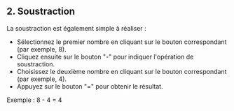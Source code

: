 ## 2. Soustraction

La soustraction est également simple à réaliser :

- Sélectionnez le premier nombre en cliquant sur le bouton correspondant (par exemple, 8).
- Cliquez ensuite sur le bouton "-" pour indiquer l'opération de soustraction.
- Choisissez le deuxième nombre en cliquant sur le bouton correspondant (par exemple, 4).
- Appuyez sur le bouton "=" pour obtenir le résultat.

Exemple : 8 - 4 = 4
